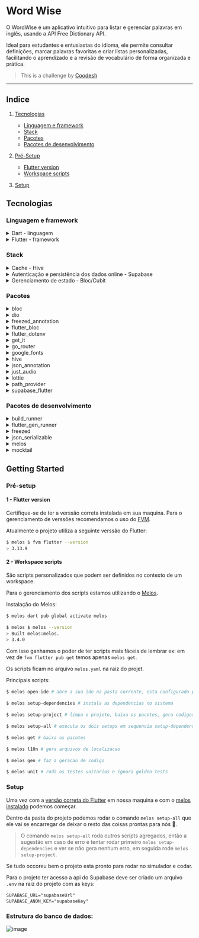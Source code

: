 # Word Wise

O WordWise é um aplicativo intuitivo para listar e gerenciar palavras em inglês, usando a API Free Dictionary API.

Ideal para estudantes e entusiastas do idioma, ele permite consultar definições, marcar palavras favoritas e criar listas personalizadas, facilitando o aprendizado e a revisão de vocabulário de forma organizada e prática.

> This is a challenge by [Coodesh](https://coodesh.com/)

<hr>

## Indice

1. [Tecnologias](#tecnologias)

   - [Linguagem e framework](#linguagem-e-framework)
   - [Stack](#stack)
   - [Pacotes](#pacotes)
   - [Pacotes de desenvolvimento](#pacotes-de-desenvolvimento)

2. [Pré-Setup](#getting-started)
   - [Flutter version](#flutter-version)
   - [Workspace scripts](#workspace-scripts)
3. [Setup](#setup)

## Tecnologias

### Linguagem e framework

<details>
<summary>Dart - linguagem</summary>
<br/>
<br/>
<img src="https://dart.dev/assets/img/logo/logo-white-text.svg" style="width:200px;">
<br/>
<br/>

An approachable, portable, and productive language for high-quality apps on any platform
Dart is:

- Approachable: Develop with a strongly typed programming language that is consistent, concise, and offers modern language features like null safety and patterns.

- Portable: Compile to ARM, x64, or RISC-V machine code for mobile, desktop, and backend. Compile to JavaScript or WebAssembly for the web.

- Productive: Make changes iteratively: use hot reload to see the result instantly in your running app. Diagnose app issues using DevTools.

- Dart's flexible compiler technology lets you run Dart code in different ways, depending on your target platform and goals:

- Dart Native: For programs targeting devices (mobile, desktop, server, and more), Dart Native includes both a Dart VM with JIT (just-in-time) compilation and an AOT (ahead-of-time) compiler for producing machine code.

- Dart Web: For programs targeting the web, Dart Web includes both a development time compiler (dartdevc) and a production time compiler (dart2js).

</details>

<details>
<summary>Flutter - framework</summary>
<br/>
<br/>
<img src="https://camo.githubusercontent.com/8ca355b5c8a6df04ea30294e513b38128c214075013df41d95609ccd1a745c91/68747470733a2f2f73746f726167652e676f6f676c65617069732e636f6d2f636d732d73746f726167652d6275636b65742f36653139666565366234376233366361363133662e706e67" style="width:200px;">
<br/>
<br/>

Flutter is Google's SDK for crafting beautiful, fast user experiences for mobile, web, and desktop from a single codebase. Flutter works with existing code, is used by developers and organizations around the world, and is free and open source.

</details>

### Stack

<details>
<summary>Cache - Hive</summary>
<br/>
<br/>
<img src="https://raw.githubusercontent.com/hivedb/hive/master/.github/logo_transparent.svg?sanitize=true" style="width:200px;">
<br/>
<br/>

[Hive](https://pub.dev/packages/hive) is a lightweight and blazing fast key-value database written in pure Dart. Inspired by Bitcask.

</details>

<details>
<summary>Autenticação e persistência dos dados online - Supabase</summary>

<img src="https://user-images.githubusercontent.com/8291514/213727225-56186826-bee8-43b5-9b15-86e839d89393.png#gh-dark-mode-only" style="width:600px;">
<br/>
<br/>

[Supabase](https://supabase.com/) is an open source Firebase alternative. We're building the features of Firebase using enterprise-grade open source tools.

</details>

<details>
<summary>Gerenciamento de estado - Bloc/Cubit</summary>
<br/>
<br/>
<img src="https://raw.githubusercontent.com/felangel/bloc/master/assets/logos/flutter_bloc.png" style="width:200px;">
<br/>
<br/>

[Bloc](https://bloclibrary.dev/getting-started/) makes it easy to separate presentation from business logic, making your code fast, easy to test, and reusable.

</details>

### Pacotes

<details>
<summary>bloc</summary>

> Implementa o padrão de arquitetura BLoC (Business Logic Component), usado para gerenciar o estado do aplicativo de forma reativa.

</details>

<details>
<summary>dio</summary>

> Uma poderosa biblioteca HTTP para Flutter e Dart, usada para fazer solicitações de rede.

</details>

<details>
<summary>freezed_annotation</summary>

> Usado para gerar código para classes imutáveis em Dart, útil para modelagem de dados.

</details>

<details>
<summary>flutter_bloc</summary>

> Fornece ferramentas para implementar a arquitetura BLoC de forma mais eficiente em aplicativos Flutter.

</details>

<details>
<summary>flutter_dotenv</summary>

> Permite carregar variáveis de ambiente a partir de um arquivo .env, útil para separar configurações sensíveis do código-fonte.

</details>

<details>
<summary>get_it</summary>

> Um simples serviço de localização para gerenciamento de dependências em aplicativos Flutter.

</details>

<details>
<summary>go_router</summary>

> Uma biblioteca de roteamento para Flutter que fornece uma maneira mais flexível de gerenciar a navegação dentro do aplicativo.

</details>

<details>
<summary>google_fonts</summary>

> Permite o uso de fontes do Google em aplicativos Flutter sem precisar baixá-las e adicioná-las manualmente ao projeto.

</details>

<details>
<summary>hive</summary>

> Um banco de dados de chave-valor rápido, eficiente e fácil de usar para Flutter.

</details>

<details>
<summary>json_annotation</summary>

> Usado para gerar serializadores JSON de forma automática a partir de classes Dart.

</details>

<details>
<summary>just_audio</summary>

> Uma biblioteca de reprodução de áudio para Flutter que fornece uma API simples e poderosa para reproduzir áudio local e remoto.

</details>

<details>
<summary>lottie</summary>

> Permite a exibição de animações Lottie em aplicativos Flutter.

</details>

<details>
<summary>path_provider</summary>

> Fornece uma maneira fácil de acessar diretórios de armazenamento no dispositivo, como diretórios de documentos e cache.

</details>

<details>
<summary>supabase_flutter</summary>

> Uma biblioteca cliente para Supabase, uma plataforma de banco de dados e autenticação.

</details>

### Pacotes de desenvolvimento

<details>
<summary>build_runner</summary>

> Ferramenta que executa geradores de código para gerar código Dart durante o tempo de compilação, usado principalmente com pacotes como json_serializable e freezed para gerar código de serialização.

</details>

<details>

<summary>flutter_gen_runner</summary>

> Um gerador de código para Flutter que facilita a geração de código Dart a partir de arquivos JSON, YAML, etc., usado para gerar classes de recursos a partir de arquivos de recursos.

</details>
<details>
<summary>freezed</summary>

> Uma biblioteca para gerar classes imutáveis em Dart, usada para definir classes de dados imutáveis com facilidade.

</details>
<details>
<summary>json_serializable</summary>

> Usado para gerar código de serialização JSON para classes Dart, tornando mais fácil trabalhar com JSON em Dart.

</details>
<details>
<summary>melos</summary>

> Uma ferramenta para gerenciamento de monorepos Dart/Flutter, usada para trabalhar com projetos Dart/Flutter que contêm vários pacotes em um único repositório.

</details>
<details>
<summary>mocktail</summary>

> Biblioteca de mocks para testes de Flutter/Dart, usada para criar mocks de objetos e funções durante os testes, facilitando a simulação de comportamentos.

</details>

## Getting Started

### Pré-setup

#### 1 - Flutter version

Certifique-se de ter a verssão correta instalada em sua maquina. Para o gerenciamento de verssões recomendamos o uso do [FVM](https://fvm.app/).

Atualmente o projeto utiliza a seguinte verssão do Flutter:

```bash
$ melos $ fvm flutter --version
> 3.13.9
```

#### 2 - Workspace scripts

São scripts personalizados que podem ser definidos no contexto de um workspace.

Para o gerenciamento dos scripts estamos utilizando o [Melos](https://melos.invertase.dev/getting-started).

Instalação do Melos:

```bash
$ melos dart pub global activate melos
```

```bash
$ melos $ melos --version
> Built melos:melos.
> 3.4.0
```

Com isso ganhamos o poder de ter scripts mais fáceis de lembrar ex: em vez de `fvm flutter pub get` temos apenas `melos get`.

Os scripts ficam no arquivo `melos.yaml` na raiz do projet.

Principais scripts:

```bash
$ melos open-ide # abre a sua ide na pasta corrente, esta configurado para vscode, mas pode er alterado no arquivo melos.yaml subistituindo open-ide: "code ." pela ide de sua preferencia ex open-ide: "studio ." para abrir o android studio
```

```bash
$ melos setup-dependencies # instala as dependencias no sistema
```

```bash
$ melos setup-project # limpa o projeto, baixa os pacotes, gera codigos e roda os testes e ao final abre a sua ide
```

```bash
$ melos setup-all # executa os dois setups em sequencia setup-dependencies e setup-project
```

```bash
$ melos get # baixa os pacotes
```

```bash
$ melos l10n # gera arquivos de localizacao
```

```bash
$ melos gen # faz a geracao de codigo
```

```bash
$ melos unit # roda os testes unitarios e ignora golden tests
```

### Setup

Uma vez com a [versão correta do Flutter](#1---flutter-version) em nossa maquina e com o [melos instalado](#2---workspace-scripts) podemos começar.

Dentro da pasta do projeto podemos rodar o comando `melos setup-all` que ele vai se encarregar de deixar o resto das coisas prontas para nós 🤞.

> O comando `melos setup-all` roda outros scripts agregados, então a sugestão em caso de erro é tentar rodar primeiro `melos setup-dependencies` e ver se não gera nenhum erro, em seguida rode `melos setup-project`.

Se tudo occoreu bem o projeto esta pronto para rodar no simulador e codar.

Para o projeto ter acesso a api do Supabase deve ser criado um arquivo `.env` na raiz do projeto com as keys:

```env
SUPABASE_URL="supabaseUrl"
SUPABASE_ANON_KEY="supabaseKey"
```

### Estrutura do banco de dados:

![image](https://github.com/jeilsonaraujo/coodesh/blob/main/word_wise/database-schema.png?raw=true)
